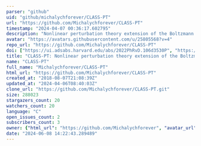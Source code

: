 ```yaml
---
parser: "github"
uid: "github/michalychforever/CLASS-PT"
url: "https://github.com/Michalychforever/CLASS-PT"
timestamp: "2024-04-07 00:36:17.602795"
description: "Nonlinear perturbation theory extension of the Boltzmann code CLASS"
avatar: "https://avatars.githubusercontent.com/u/25805568?v=4"
repo_url: "https://github.com/Michalychforever/CLASS-PT"
doi: ["https://ui.adsabs.harvard.edu/abs/2022PhRvD.106d3530P", "https://ui.adsabs.harvard.edu/abs/2020PhRvD.102f3533C", "https://ui.adsabs.harvard.edu/abs/2024ascl.soft03015I/abstract"]
title: "CLASS-PT: Nonlinear perturbation theory extension of the Boltzmann code CLASS"
name: "CLASS-PT"
full_name: "Michalychforever/CLASS-PT"
html_url: "https://github.com/Michalychforever/CLASS-PT"
created_at: "2018-08-07T21:08:39Z"
updated_at: "2024-04-06T08:40:03Z"
clone_url: "https://github.com/Michalychforever/CLASS-PT.git"
size: 288023
stargazers_count: 20
watchers_count: 20
language: "C"
open_issues_count: 2
subscribers_count: 3
owner: {"html_url": "https://github.com/Michalychforever", "avatar_url": "https://avatars.githubusercontent.com/u/25805568?v=4", "login": "Michalychforever", "type": "User"}
date: "2024-06-08 14:22:43.289489"
---
```

